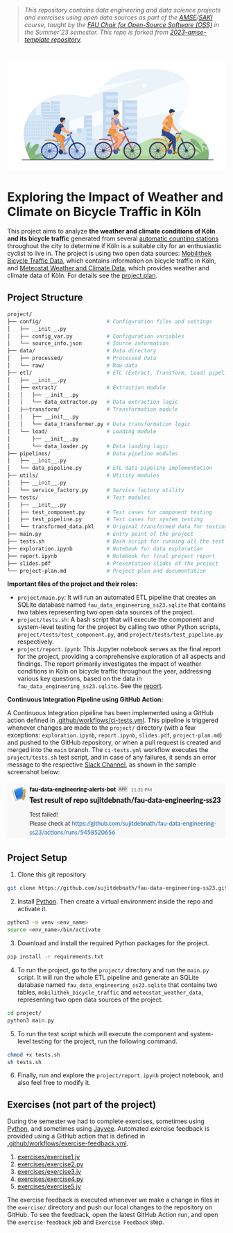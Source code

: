> _This repository contains data engineering and data science projects and exercises using open data sources as part of the [AMSE](https://oss.cs.fau.de/teaching/specific/amse/)/[SAKI](https://oss.cs.fau.de/teaching/specific/saki/) course, taught by the [FAU Chair for Open-Source Software (OSS)](https://oss.cs.fau.de/) in the Summer'23 semester. This repo is forked from [2023-amse-template repository](https://github.com/jvalue/2023-amse-template)._

<h1 align="center">
  <img alt="Bicycle" src="img/bicycle_riding.jpg">
</h1>

# Exploring the Impact of Weather and Climate on Bicycle Traffic in Köln

This project aims to analyze **the weather and climate conditions of Köln and its bicycle traffic** generated from several [automatic counting stations](http://www.eco-public.com/ParcPublic/?id=677) throughout the city to determine if Köln is a suitable city for an enthusiastic cyclist to live in. The project is using two open data sources: [Mobilithek Bicycle Traffic Data](https://mobilithek.info/offers/-2236641647976866002), which contains information on bicycle traffic in Köln, and [Meteostat Weather and Climate Data](https://dev.meteostat.net/bulk/monthly.html), which provides weather and climate data of Köln. For details see the [project plan](/project/project-plan.md).

## Project Structure

```bash
project/
├── config/                     # Configuration files and settings
│   ├── __init__.py
│   ├── config_var.py           # Configuration variables
│   └── source_info.json        # Source information
├── data/                       # Data directory
│   ├── processed/              # Processed data
│   └── raw/                    # Raw data
├── etl/                        # ETL (Extract, Transform, Load) pipeline modules
│   ├── __init__.py
│   ├── extract/                # Extraction module
│   │   ├── __init__.py
│   │   └── data_extractor.py   # Data extraction logic
│   ├──transform/               # Transformation module
│   │   ├── __init__.py
│   │   └── data_transformer.py # Data transformation logic
│   └── load/                   # Loading module
│       ├── __init__.py
│       └── data_loader.py      # Data loading logic
├── pipelines/                  # Data pipeline modules
│   ├── __init__.py
│   └── data_pipeline.py        # ETL data pipeline implementation
├── utils/                      # Utility modules
│   ├── __init__.py
│   └── service_factory.py      # Service factory utility
├── tests/                      # Test modules
│   ├── __init__.py
│   ├── test_component.py       # Test cases for component testing
│   ├── test_pipeline.py        # Test cases for system testing
│   └── transformed_data.pkl    # Original transformed data for testing purposes
├── main.py                     # Entry point of the project
├── tests.sh                    # Bash script for running all the test cases
├── exploration.ipynb           # Notebook for data exploration
├── report.ipynb                # Notebook for final project report
├── slides.pdf                  # Presentation slides of the project
└── project-plan.md             # Project plan and documentation
```

**Important files of the project and their roles:**

- `project/main.py`: It will run an automated ETL pipeline that creates an SQLite database named `fau_data_engineering_ss23.sqlite` that contains two tables representing two open data sources of the project.
- `project/tests.sh`: A bash script that will execute the component and system-level testing for the project by calling two other Python scripts, `project/tests/test_component.py`, and `project/tests/test_pipeline.py` respectively.
- `project/report.ipynb`: This Jupyter notebook serves as the final report for the project, providing a comprehensive exploration of all aspects and findings. The report primarily investigates the impact of weather conditions in Köln on bicycle traffic throughout the year, addressing various key questions, based on the data in `fau_data_engineering_ss23.sqlite`. See the [report](project/report.ipynb).

**Continuous Integration Pipeline using GitHub Action:** <br>

A Continuous Integration pipeline has been implemented using a GitHub action defined in [.github/workflows/ci-tests.yml](.github/workflows/ci-tests.yml). This pipeline is triggered whenever changes are made to the `project/` directory (with a few exceptions: `exploration.ipynb`, `report.ipynb`, `slides.pdf`, `project-plan.md`) and pushed to the GitHub repository, or when a pull request is created and merged into the `main` branch. The `ci-tests.yml` workflow executes the `project/tests.sh` test script, and in case of any failures, it sends an error message to the respective [Slack Channel](https://slack.com/), as shown in the sample screenshot below:

![slack-alert](img/slack_alerts.png)

## Project Setup

1. Clone this git repository
```bash
git clone https://github.com/sujitdebnath/fau-data-engineering-ss23.git
```
2. Install [Python](https://www.python.org/). Then create a virtual environment inside the repo and activate it.
```bash
python3 -m venv <env_name>
source <env_name>/bin/activate
```
3. Download and install the required Python packages for the project.
```bash
pip install -r requirements.txt
```
4. To run the project, go to the `project/` directory and run the `main.py` script. It will run the whole ETL pipeline and generate an SQLite database named `fau_data_engineering_ss23.sqlite` that contains two tables, `mobilithek_bicycle_traffic` and `meteostat_weather_data`, representing two open data sources of the project.
```bash
cd project/
python3 main.py
```
5. To run the test script which will execute the component and system-level testing for the project, run the following command.
```bash
chmod +x tests.sh
sh tests.sh
```
6. Finally, run and explore the `project/report.ipynb` project notebook, and also feel free to modify it.

## Exercises (not part of the project)

During the semester we had to complete exercises, sometimes using [Python](https://www.python.org/), and sometimes using [Jayvee](https://github.com/jvalue/jayvee). Automated exercise feedback is provided using a GitHub action that is defined in [.github/workflows/exercise-feedback.yml](.github/workflows/exercise-feedback.yml).

1. [exercises/exercise1.jv](exercises/exercise1.jv)
2. [exercises/exercise2.py](exercises/exercise2.py)
3. [exercises/exercise3.jv](exercises/exercise3.jv)
4. [exercises/exercise4.py](exercises/exercise4.py)
5. [exercises/exercise5.jv](exercises/exercise5.jv)

The exercise feedback is executed whenever we make a change in files in the `exercise/` directory and push our local changes to the repository on GitHub. To see the feedback, open the latest GitHub Action run, and open the `exercise-feedback` job and `Exercise Feedback` step.
